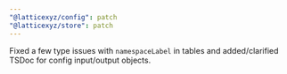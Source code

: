 ```yaml
---
"@latticexyz/config": patch
"@latticexyz/store": patch
---
```


Fixed a few type issues with `namespaceLabel` in tables and added/clarified TSDoc for config input/output objects.

